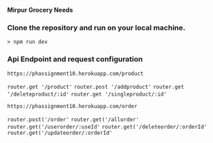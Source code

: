 **Mirpur Grocery Needs**

### Clone the repository and run on your local machine.

    > npm run dev

### Api Endpoint and request configuration

`https://phassignment10.herokuapp.com/product`

`router.get '/product'`
`router.post '/addproduct'`
`router.get '/deleteproduct/:id'`
`router.get '/singleproduct/:id'`

`https://phassignment10.herokuapp.com/order`

`router.post('/order'`
`router.get('/allorder'`
`router.get('/userorder/:useId'`
`router.get('/deleteorder/:orderId'`
`router.get('/updateorder/:orderId'`
